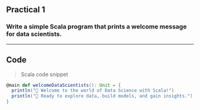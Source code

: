 ## Practical 1

### Write a simple Scala program that prints a welcome message for data scientists.
---

## Code

> Scala code snippet

```scala
@main def welcomeDataScientists(): Unit = {
  println("👋 Welcome to the world of Data Science with Scala!")
  println("🚀 Ready to explore data, build models, and gain insights.")
}
```
